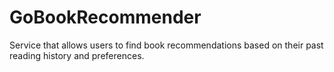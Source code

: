 # GoBookRecommender
Service that allows users to find book recommendations based on their past reading history and preferences.
